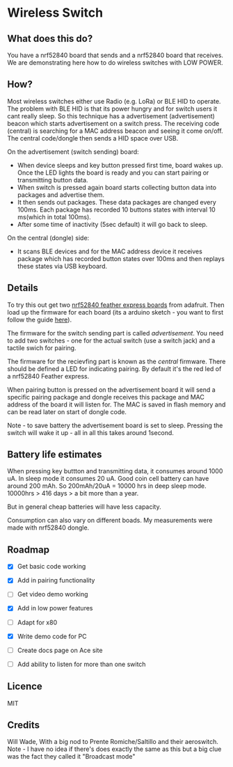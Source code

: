 # Wireless Switch

## What does this do?

You have a nrf52840 board that sends and a nrf52840 board that receives. We are demonstrating here how to do wireless switches with LOW POWER. 

## How?

Most wireless switches either use Radio (e.g. LoRa) or BLE HID to operate. The problem with BLE HID is that its power hungry and for switch users it cant really sleep. So this technique has a advertisement (advertisement) beacon which starts advertisement on a switch press. The receiving code (central) is searching for a MAC address beacon and seeing it come on/off.  The central code/dongle then sends a HID space over USB. 

On the advertisement (switch sending) board:
- When device sleeps and key button pressed first time, board wakes up. Once the LED lights the board is ready and you can start pairing or transmitting button data.
- When switch is pressed again board starts collecting button data into packages and advertise them.
- It then sends out packages. These data packages are changed every 100ms. Each package has recorded 10 buttons states with interval 10 ms(which in total 100ms).
- After some time of inactivity (5sec default) it will go back to sleep.

On the central (dongle) side:
- It scans BLE devices and for the MAC address device it receives package which has recorded button states over 100ms and then replays these states via USB keyboard.


## Details

To try this out get two [nrf52840 feather express boards](https://www.adafruit.com/product/4062) from adafruit. Then load up the firmware for each board (its a arduino sketch - you want to first follow the guide [here](https://learn.adafruit.com/introducing-the-adafruit-nrf52840-feather/arduino-bsp-setup)). 

The firmware for the switch sending part is called *advertisement*. You need to add two switches -  one for the actual switch (use a switch jack) and a tactile swich for pairing. 

The firmware for the recievfing part is known as the *central* firmware. There should be defined a LED for indicating pairing. By default it's the red led of a nrf52840 Feather express.

When pairing button is pressed on the advertisement board it will send a specific pairing package and dongle receives this package and MAC address of the board it will listen for. The MAC is saved in flash memory and can be read later on start of dongle code.

Note - to save battery the advertisement board is set to sleep. Pressing the switch will wake it up - all in all this takes around 1second. 

## Battery life estimates


When pressing key buttton and transmitting data, it consumes around 1000 uA.
In sleep mode it consumes 20 uA.
Good coin cell battery can have around 200 mAh.
So 200mAh/20uA = 10000 hrs in deep sleep mode.
10000hrs > 416 days > a bit more than a year.

But in general cheap batteries will have less capacity.

Consumption can also vary on different boads. My measurements were made with nrf52840 dongle.


## Roadmap

- [x] Get basic code working
- [x] Add in pairing functionality
- [ ] Get video demo working
- [x] Add in low power features
- [ ] Adapt for x80 
- [x] Write demo code for PC 
- [ ] Create docs page on Ace site
- [ ] Add ability to listen for more than one switch


## Licence

MIT

## Credits 

Will Wade, With a big nod to Prente Romiche/Saltillo and their aeroswitch. Note  - I have no idea if there's does exactly the same as this but a big clue was the fact they called it "Broadcast mode" 
